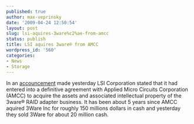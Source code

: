 ```yaml
---
published: true
author: max-veprinsky
date: '2009-04-24 12:50:54'
layout: post
slug: lsi-aquires-3ware%c2%ae-from-amcc
status: publish
title: LSI aquires 3ware® from AMCC
wordpress_id: '560'
categories:
- News
- Storage
---
```


In an [accouncement](http://now.eloqua.com/e/es.aspx?s=793&e=A3B04CDAD711452AAE30C28330C367B3&elq=F3E2E27EAC1A44EAAF8765C376493879)  made yesterday LSI Corporation stated that it had entered into a definitive agreement with Applied Micro Circuits Corporation (AMCC) to acquire the assets and associated intellectual property of the 3ware® RAID adapter business. It has been about 5 years since AMCC aquired 3Ware Inc for roughly 150 millions dollars in cash and yesterday they sold 3Ware for about 20 million cash.
